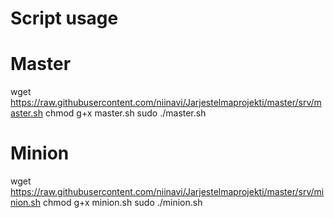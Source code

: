 # Script usage

# Master

wget https://raw.githubusercontent.com/niinavi/Jarjestelmaprojekti/master/srv/master.sh
chmod g+x master.sh
sudo ./master.sh

# Minion

wget https://raw.githubusercontent.com/niinavi/Jarjestelmaprojekti/master/srv/minion.sh
chmod g+x minion.sh
sudo ./minion.sh


